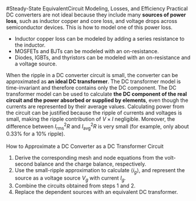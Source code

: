 #Steady-State EquivalentCircuit Modeling, Losses, and Efficiency
Practical DC converters are not ideal because they include many **sources of power loss**, such as inductor copper and core loss, and voltage drops across semiconductor devices.
This is how to model one of this power loss.
- Inductor copper loss can be modeled by adding a series resistance to the inductor.
- MOSFETs and BJTs can be modeled with an on-resistance.
- Diodes, IGBTs, and thyristors can be modeled with an on-resistance and a voltage source.

 When the ripple in a DC converter circuit is small, the converter can be approximated as **an ideal DC transformer**. The DC transformer model is time-invariant and therefore
contains only the DC component. The DC transformer model can be used to calculate **the DC component of the real circuit and the power absorbed or supplied by elements**, even though the currents are represented
by their average values. Calculating power from the circuit can be justified because the ripple of currents and voltages is small, making the ripple contribution of $V \times I$ negligible. Moreover, the difference between $I_{\text{rms}}^2 R$ and $I_{\text{avg}}^2 R$ is very small (for example, only about 0.33% for a 10% ripple).
<br><br>How to Approximate a DC Converter as a DC Transformer Circuit
1.	Derive the corresponding mesh and node equations from the volt-second balance and the charge balance, respectively.
2.	Use the small-ripple approximation to calculate $\langle i_g \rangle$, and represent the source as a voltage source $V_g$ with current $I_g$.
3.	Combine the circuits obtained from steps 1 and 2.
4.	Replace the dependent sources with an equivalent DC transformer.

